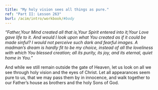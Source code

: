 ```yaml
---
title: "My holy vision sees all things as pure."
ref: "Part II: Lesson 263"
burl: /acim/intro/workbook/#body
---
```


*“Father,Your Mind created all that is,Your Spirit entered into it;Your
Love gave life to it. And would I look upon what You created as if it
could be made sinful? I would not perceive such dark and fearful
images. A madman’s dream is hardly fit to be my choice, instead of all
the loveliness with which You blessed creation; all its purity, its joy,
and its eternal, quiet home in You.”*

And while we still remain outside the gate of Heaven, let us look on all
we see through holy vision and the eyes of Christ. Let all appearances
seem pure to us, that we may pass them by in innocence, and walk
together to our Father’s house as brothers and the holy Sons of God.

